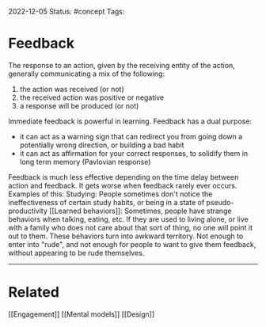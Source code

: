 2022-12-05
Status: #concept
Tags:
# Feedback


The response to an action, given by the receiving entity of the action, generally communicating a mix of the following:
1. the action was received (or not)
2. the received action was positive or negative
3. a response will be produced (or not)

Immediate feedback is powerful in learning. Feedback has a dual purpose:
- it can act as a warning sign that can redirect you from going down a potentially wrong direction, or building a bad habit
- it can act as affirmation for your correct responses, to solidify them in long term memory (Pavlovian response)

Feedback is much less effective depending on the time delay between action and feedback. It gets worse when feedback rarely ever occurs. Examples of this:
Studying:
People sometimes don't notice the ineffectiveness of certain study habits, or being in a state of pseudo-productivity
[[Learned behaviors]]:
Sometimes, people have strange behaviors when talking, eating, etc. If they are used to living alone, or live with a family who does not care about that sort of thing, no one will point it out to them.
These behaviors turn into awkward territory. Not enough to enter into "rude", and not enough for people to want to give them feedback, without appearing to be rude themselves.


---
# Related

[[Engagement]]
[[Mental models]]
[[Design]]


